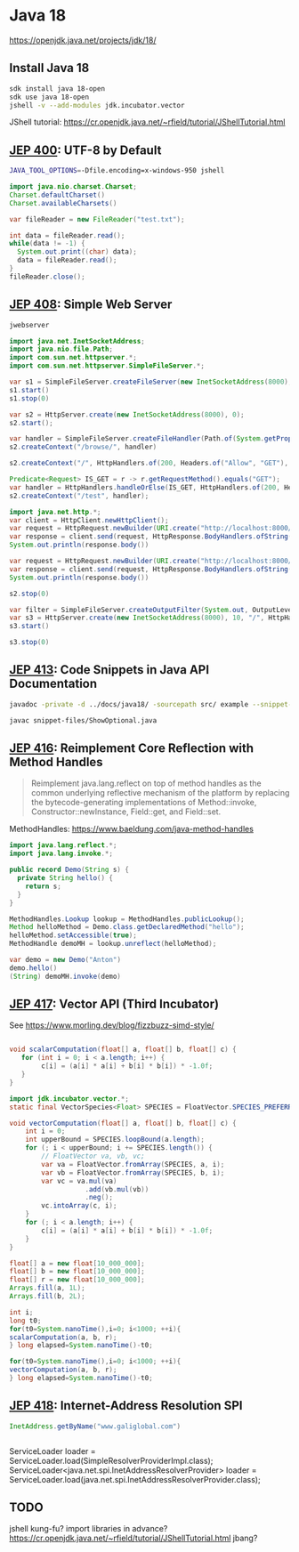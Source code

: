 # Java 18

https://openjdk.java.net/projects/jdk/18/

## Install Java 18

```sh
sdk install java 18-open
sdk use java 18-open
jshell -v --add-modules jdk.incubator.vector
```
JShell tutorial: https://cr.openjdk.java.net/~rfield/tutorial/JShellTutorial.html 

## [JEP 400](https://openjdk.java.net/jeps/400): UTF-8 by Default

```sh
JAVA_TOOL_OPTIONS=-Dfile.encoding=x-windows-950 jshell
```

```java
import java.nio.charset.Charset;
Charset.defaultCharset()
Charset.availableCharsets()

var fileReader = new FileReader("test.txt");

int data = fileReader.read();
while(data != -1) {
  System.out.print((char) data);
  data = fileReader.read();
}
fileReader.close();
```

## [JEP 408](https://openjdk.java.net/jeps/408): Simple Web Server

```sh
jwebserver
```

```java
import java.net.InetSocketAddress;
import java.nio.file.Path;
import com.sun.net.httpserver.*;
import com.sun.net.httpserver.SimpleFileServer.*;

var s1 = SimpleFileServer.createFileServer(new InetSocketAddress(8000), Path.of(System.getProperty("user.dir")), OutputLevel.VERBOSE);
s1.start()
s1.stop(0)
```

```java
var s2 = HttpServer.create(new InetSocketAddress(8000), 0);
s2.start();

var handler = SimpleFileServer.createFileHandler(Path.of(System.getProperty("user.dir")));
s2.createContext("/browse/", handler)

s2.createContext("/", HttpHandlers.of(200, Headers.of("Allow", "GET"), "Hello World!"));

Predicate<Request> IS_GET = r -> r.getRequestMethod().equals("GET");
var handler = HttpHandlers.handleOrElse(IS_GET, HttpHandlers.of(200, Headers.of(), "It's GET"), HttpHandlers.of(200, Headers.of(), "It isn't GET"));
s2.createContext("/test", handler);

import java.net.http.*; 
var client = HttpClient.newHttpClient();
var request = HttpRequest.newBuilder(URI.create("http://localhost:8000/test")).GET().build();
var response = client.send(request, HttpResponse.BodyHandlers.ofString())
System.out.println(response.body())

var request = HttpRequest.newBuilder(URI.create("http://localhost:8000/test")).POST(HttpRequest.BodyPublishers.ofString("hello")).build();
var response = client.send(request, HttpResponse.BodyHandlers.ofString())
System.out.println(response.body())

s2.stop(0)

var filter = SimpleFileServer.createOutputFilter(System.out, OutputLevel.INFO);
var s3 = HttpServer.create(new InetSocketAddress(8000), 10, "/", HttpHandlers.of(200, Headers.of("Allow", "GET"), "Hello World!"), filter);
s3.start()

s3.stop(0)
```

## [JEP 413](https://openjdk.java.net/jeps/413): Code Snippets in Java API Documentation

```bash
javadoc -private -d ../docs/java18/ -sourcepath src/ example --snippet-path ./snippet-files

javac snippet-files/ShowOptional.java
```

##  [JEP 416](https://openjdk.java.net/jeps/416): Reimplement Core Reflection with Method Handles

> Reimplement java.lang.reflect on top of method handles as the common underlying reflective mechanism of 
> the platform by replacing the bytecode-generating implementations of Method::invoke, Constructor::newInstance, 
> Field::get, and Field::set.

MethodHandles: https://www.baeldung.com/java-method-handles

```java
import java.lang.reflect.*;
import java.lang.invoke.*;

public record Demo(String s) {
  private String hello() {
    return s;
  }
}

MethodHandles.Lookup lookup = MethodHandles.publicLookup();
Method helloMethod = Demo.class.getDeclaredMethod("hello");
helloMethod.setAccessible(true);
MethodHandle demoMH = lookup.unreflect(helloMethod);

var demo = new Demo("Anton")
demo.hello()
(String) demoMH.invoke(demo)
```

## [JEP 417](https://openjdk.java.net/jeps/417): Vector API (Third Incubator)

See https://www.morling.dev/blog/fizzbuzz-simd-style/

```java

void scalarComputation(float[] a, float[] b, float[] c) {
   for (int i = 0; i < a.length; i++) {
        c[i] = (a[i] * a[i] + b[i] * b[i]) * -1.0f;
   }
}

import jdk.incubator.vector.*;
static final VectorSpecies<Float> SPECIES = FloatVector.SPECIES_PREFERRED;

void vectorComputation(float[] a, float[] b, float[] c) {
    int i = 0;
    int upperBound = SPECIES.loopBound(a.length);
    for (; i < upperBound; i += SPECIES.length()) {
        // FloatVector va, vb, vc;
        var va = FloatVector.fromArray(SPECIES, a, i);
        var vb = FloatVector.fromArray(SPECIES, b, i);
        var vc = va.mul(va)
                   .add(vb.mul(vb))
                   .neg();
        vc.intoArray(c, i);
    }
    for (; i < a.length; i++) {
        c[i] = (a[i] * a[i] + b[i] * b[i]) * -1.0f;
    }
}

float[] a = new float[10_000_000];
float[] b = new float[10_000_000];
float[] r = new float[10_000_000];
Arrays.fill(a, 1L);
Arrays.fill(b, 2L);

int i;
long t0;
for(t0=System.nanoTime(),i=0; i<1000; ++i){
scalarComputation(a, b, r);
} long elapsed=System.nanoTime()-t0;

for(t0=System.nanoTime(),i=0; i<1000; ++i){
vectorComputation(a, b, r);
} long elapsed=System.nanoTime()-t0;

```

## [JEP 418](https://openjdk.java.net/jeps/418): Internet-Address Resolution SPI

```java
InetAddress.getByName("www.galiglobal.com")



```

ServiceLoader<SimpleResolverProviderImpl> loader = ServiceLoader.load(SimpleResolverProviderImpl.class);
ServiceLoader<java.net.spi.InetAddressResolverProvider> loader = ServiceLoader.load(java.net.spi.InetAddressResolverProvider.class);

## TODO

jshell kung-fu? import libraries in advance?
  https://cr.openjdk.java.net/~rfield/tutorial/JShellTutorial.html
jbang?

